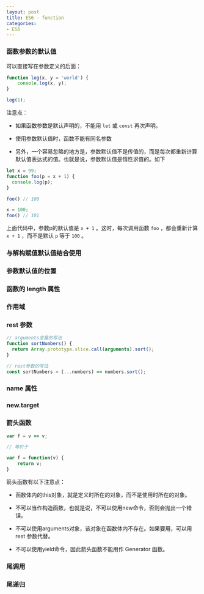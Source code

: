 ```yaml
---
layout: post
title: ES6 - function
categories:
- ES6
---
```


### 函数参数的默认值

可以直接写在参数定义的后面：

```js
function log(x, y = 'world') {
    console.log(x, y);
}

log(1);
```

注意点：

* 如果函数参数是默认声明的，不能用 `let` 或 `const` 再次声明。

* 使用参数默认值时，函数不能有同名参数

* 另外，一个容易忽略的地方是，参数默认值不是传值的，而是每次都重新计算默认值表达式的值。也就是说，参数默认值是惰性求值的。如下
<!--break-->

```js
let x = 99;
function foo(p = x + 1) {
  console.log(p);
}

foo() // 100

x = 100;
foo() // 101
```

上面代码中，参数p的默认值是 `x + 1` 。这时，每次调用函数 `foo` ，都会重新计算 `x + 1` ，而不是默认 `p` 等于 `100` 。

### 与解构赋值默认值结合使用

### 参数默认值的位置

### 函数的 length 属性

### 作用域

### rest 参数

```js
// arguments变量的写法
function sortNumbers() {
  return Array.prototype.slice.call(arguments).sort();
}

// rest参数的写法
const sortNumbers = (...numbers) => numbers.sort();
```

### name 属性

### new.target

### 箭头函数

```js
var f = v => v;

// 等价于

var f = function(v) {
    return v;
}
```
箭头函数有以下注意点：

* 函数体内的this对象，就是定义时所在的对象，而不是使用时所在的对象。

* 不可以当作构造函数，也就是说，不可以使用new命令，否则会抛出一个错误。

* 不可以使用arguments对象，该对象在函数体内不存在。如果要用，可以用 rest 参数代替。

* 不可以使用yield命令，因此箭头函数不能用作 Generator 函数。

### 尾调用

### 尾递归






